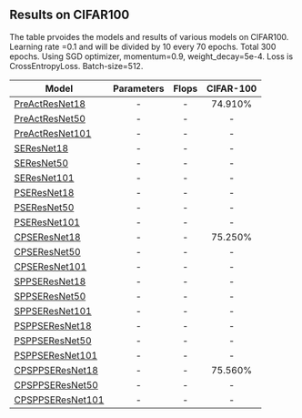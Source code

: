 ## Results on CIFAR100
The table prvoides the models and results of various models on CIFAR100. 
Learning rate =0.1 and will be divided by 10 every 70 epochs. Total 300 epochs.
Using SGD optimizer, momentum=0.9, weight_decay=5e-4.
Loss is CrossEntropyLoss.
Batch-size=512.

Model | Parameters| Flops | CIFAR-100 | 
-------|:-------:|:--------:|:--------:|
[PreActResNet18](https://drive.google.com/open?id=1w2VGpFPDuS9NzcfcGfPUXoEdXwVftFep) |- |- |74.910%
[PreActResNet50]() |- |- |-
[PreActResNet101]() |- |- |-
[SEResNet18]() |- |- |-
[SEResNet50]() |- |- |-
[SEResNet101]() |- |- |-
[PSEResNet18]() |- |- |-
[PSEResNet50]() |- |- |-
[PSEResNet101]() |- |- |-
[CPSEResNet18](https://drive.google.com/open?id=12Hne8epBFV2YjakHP43PwYSYizdHlG0D) |- |- |75.250%
[CPSEResNet50]() |- |- |-
[CPSEResNet101]() |- |- |-
[SPPSEResNet18]() |- |- |-
[SPPSEResNet50]() |- |- |-
[SPPSEResNet101]() |- |- |-
[PSPPSEResNet18]() |- |- |-
[PSPPSEResNet50]() |- |- |-
[PSPPSEResNet101]() |- |- |-
[CPSPPSEResNet18](https://drive.google.com/open?id=1G1vPvLYFCTCq7nE4TQFTiwIthKFE9yso) |- |- |75.560%
[CPSPPSEResNet50]() |- |- |-
[CPSPPSEResNet101]() |- |- |-
